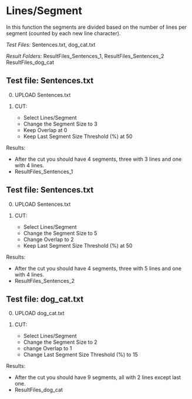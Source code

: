 # Lines/Segment

In this function the segments are divided based on the number of lines per segment (counted by each new line character). 


*Test Files:* Sentences.txt, dog_cat.txt

*Result Folders:* ResultFiles_Sentences_1, ResultFiles_Sentences_2
ResultFiles_dog_cat



## Test file: Sentences.txt

0. UPLOAD Sentences.txt

1. CUT: 

	- Select Lines/Segment
	- Change the Segment Size to 3
	- Keep Overlap at 0
	- Keep Last Segment Size Threshold (%) at 50

Results:
- After the cut you should have 4 segments, three with 3 lines and one with 4 lines.
- ResultFiles_Sentences_1

## Test file: Sentences.txt

0. UPLOAD Sentences.txt

1. CUT: 

	- Select Lines/Segment
	- Change the Segment Size to 5
	- Change Overlap to 2
	- Keep Last Segment Size Threshold (%) at 50

Results:
- After the cut you should have 4 segments, three with 5 lines and one with 4 lines.
- ResultFiles_Sentences_2

## Test file: dog_cat.txt

0. UPLOAD dog_cat.txt

1. CUT: 

	- Select Lines/Segment
	- Change the Segment Size to 2
	- change Overlap to 1
	- Change Last Segment Size Threshold (%) to 15

Results:
- After the cut you should have 9 segments, all with 2 lines except last one.
- ResultFiles_dog_cat

